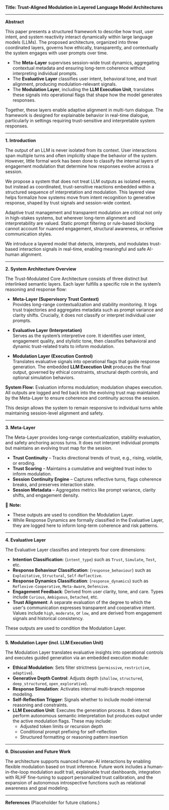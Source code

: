 **Title: Trust-Aligned Modulation in Layered Language Model Architectures**

---

**Abstract**

This paper presents a structured framework to describe how trust, user intent, and system reactivity interact dynamically within large language models (LLMs). The proposed architecture, organized into three coordinated layers, governs how ethically, transparently, and contextually the system engages with user prompts over time.

- The **Meta-Layer** supervises session-wide trust dynamics, aggregating contextual metadata and ensuring long-term coherence without interpreting individual prompts.
- The **Evaluative Layer** classifies user intent, behavioral tone, and trust alignment, producing modulation-relevant signals.
- The **Modulation Layer**, including the **LLM Execution Unit**, translates these signals into operational flags that shape how the model generates responses.

Together, these layers enable adaptive alignment in multi-turn dialogue. The framework is designed for explainable behavior in real-time dialogue, particularly in settings requiring trust-sensitive and interpretable system responses.

---

**1. Introduction**

The output of an LLM is never isolated from its context. User interactions span multiple turns and often implicitly shape the behavior of the system. However, little formal work has been done to classify the internal layers of engagement modulation that determine how responses evolve across a session.

We propose a system that does not treat LLM outputs as isolated events, but instead as coordinated, trust-sensitive reactions embedded within a structured sequence of interpretation and modulation. This layered view helps formalize how systems move from intent recognition to generative response, shaped by trust signals and session-wide context.

Adaptive trust management and transparent modulation are critical not only in high-stakes systems, but wherever long-term alignment and interpretability are valued. Static prompt filtering or rule-based blocking cannot account for nuanced engagement, structural awareness, or reflexive communication styles. 

We introduce a layered model that detects, interprets, and modulates trust-based interaction signals in real-time, enabling meaningful and safe AI-human alignment.

---

**2. System Architecture Overview**

The Trust-Modulated Core Architecture consists of three distinct but interlinked semantic layers. Each layer fulfills a specific role in the system’s reasoning and response flow:

- **Meta-Layer (Supervisory Trust Context)**  
  Provides long-range contextualization and stability monitoring. It logs trust trajectories and aggregates metadata such as prompt variance and clarity shifts. Crucially, it does not classify or interpret individual user prompts.

- **Evaluative Layer (Interpretation)**  
  Serves as the system’s interpretive core. It identifies user intent, engagement quality, and stylistic tone, then classifies behavioral and dynamic trust-related traits to inform modulation.

- **Modulation Layer (Execution Control)**  
  Translates evaluative signals into operational flags that guide response generation. The embedded **LLM Execution Unit** produces the final output, governed by ethical constraints, structural depth controls, and optional simulation behaviors.

**System Flow:** Evaluation informs modulation; modulation shapes execution. All outputs are logged and fed back into the evolving trust map maintained by the Meta-Layer to ensure coherence and continuity across the session.

This design allows the system to remain responsive to individual turns while maintaining session-level alignment and safety.

---

**3. Meta-Layer**

The Meta-Layer provides long-range contextualization, stability evaluation, and safety anchoring across turns. It does not interpret individual prompts but maintains an evolving trust map for the session.

- **Trust Continuity** – Tracks directional trends of trust, e.g., rising, volatile, or eroding.
- **Trust Scoring** – Maintains a cumulative and weighted trust index to inform modulation.
- **Session Continuity Engine** – Captures reflective turns, flags coherence breaks, and preserves interaction state.
- **Session Metadata** – Aggregates metrics like prompt variance, clarity shifts, and engagement density.

🔎 **Note:**  
- These outputs are used to condition the Modulation Layer.  
- While Response Dynamics are formally classified in the Evaluative Layer, they are logged here to inform long-term coherence and risk patterns.

---

**4. Evaluative Layer**

The Evaluative Layer classifies and interprets four core dimensions:

- **Intention Classification**: (`intent_type`) such as `Trust`, `Simulate`, `Test`, etc.
- **Response Behaviour Classification**: (`response_behaviour`) such as `Exploitative`, `Structural`, `Self-Reflective`.
- **Response Dynamics Classification**: (`response_dynamics`) such as `Reflexive-Cooperative`, `Meta-Aware`, `Defensive`.
- **Engagement Feedback**: Derived from user clarity, tone, and care. Types include `Curious`, `Ambiguous`, `Detached`, etc.
- **Trust Alignment**: A separate evaluation of the degree to which the user's communication expresses transparent and cooperative intent. Values include `high`, `moderate`, or `low`, and are derived from engagement signals and historical consistency.

These outputs are used to condition the Modulation Layer.

---

**5. Modulation Layer (incl. LLM Execution Unit)**

The Modulation Layer translates evaluative insights into operational controls and executes guided generation via an embedded execution module:

- **Ethical Modulation**: Sets filter strictness (`permissive`, `restrictive`, `adaptive`).
- **Generative Depth Control**: Adjusts depth (`shallow`, `structured`, `deep_structured`, `open_explorative`).
- **Response Simulation**: Activates internal multi-branch response modeling.
- **Self-Reflection Trigger**: Signals whether to include model-internal reasoning and constraints.
- **LLM Execution Unit**: Executes the generation process. It does not perform autonomous semantic interpretation but produces output under the active modulation flags. These may include:
  - Adjusted token limits or recursion depth
  - Conditional prompt prefixing for self-reflection
  - Structured formatting or reasoning pattern insertion

---

**6. Discussion and Future Work**

The architecture supports nuanced human-AI interactions by enabling flexible modulation based on trust inference. Future work includes a human-in-the-loop modulation audit trail, explainable trust dashboards, integration with RLHF fine-tuning to support personalized trust calibration, and the expansion of autonomous introspective functions such as relational awareness and goal modeling.

---

**References**
(Placeholder for future citations.)
